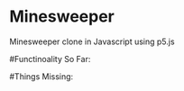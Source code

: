 # Minesweeper
Minesweeper clone in Javascript using p5.js

#Functinoality So Far:


#Things Missing:
